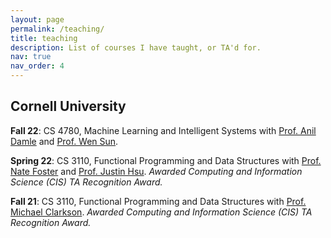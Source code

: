 ```yaml
---
layout: page
permalink: /teaching/
title: teaching
description: List of courses I have taught, or TA'd for.
nav: true
nav_order: 4
---
```


## Cornell University

**Fall 22**: CS 4780, Machine Learning and Intelligent Systems with [Prof. Anil Damle](https://www.cs.cornell.edu/~damle/) and [Prof. Wen Sun](https://wensun.github.io).

**Spring 22**: CS 3110, Functional Programming and Data Structures with [Prof. Nate Foster](https://www.cs.cornell.edu/~jnfoster/) and [Prof. Justin Hsu](https://justinh.su). *Awarded Computing and Information Science (CIS) TA Recognition Award.*

**Fall 21**: CS 3110, Functional Programming and Data Structures with [Prof. Michael Clarkson](https://sites.coecis.cornell.edu/clarkson/). *Awarded Computing and Information Science (CIS) TA Recognition Award.*

